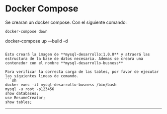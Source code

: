 # **Docker Compose**

Se crearan un docker compose.
Con el siguiente comando:
```sh
docker-compose down
```
docker-compose up --build -d
```

Esto creará la imagen de **mysql-desarrollo:1.0.0** y atraerá las estructura de la base de datos necesaria. Ademas se creara una contenedor con el nombre **mysql-desarrollo-busness**

Para verificar la correcta carga de las tables, por favor de ejecutar las siguientes lineas de comando.
```sh
docker exec -it mysql-desarrollo-busness /bin/bash
mysql -u root -p123456
show databases;
use ResumeCreator;
show tables;
```
-------------------------------------------------------------------------------------------



